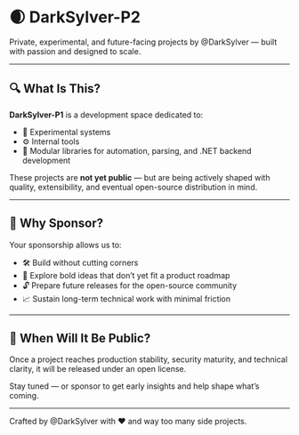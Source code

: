 # 🌒 DarkSylver-P2

Private, experimental, and future-facing projects by @DarkSylver — built with passion and designed to scale.

---

## 🔍 What Is This?

**DarkSylver-P1** is a development space dedicated to:

- 🧪 Experimental systems
- ⚙️ Internal tools
- 🧰 Modular libraries for automation, parsing, and .NET backend development

These projects are **not yet public** — but are being actively shaped with quality, extensibility, and eventual open-source distribution in mind.

---

## 🚀 Why Sponsor?

Your sponsorship allows us to:

- 🛠 Build without cutting corners
- 🧠 Explore bold ideas that don’t yet fit a product roadmap
- 🔓 Prepare future releases for the open-source community
- 📈 Sustain long-term technical work with minimal friction

---

## 🔐 When Will It Be Public?

Once a project reaches production stability, security maturity, and technical clarity, it will be released under an open license.

Stay tuned — or sponsor to get early insights and help shape what’s coming.

---

Crafted by @DarkSylver with ❤️ and way too many side projects.
